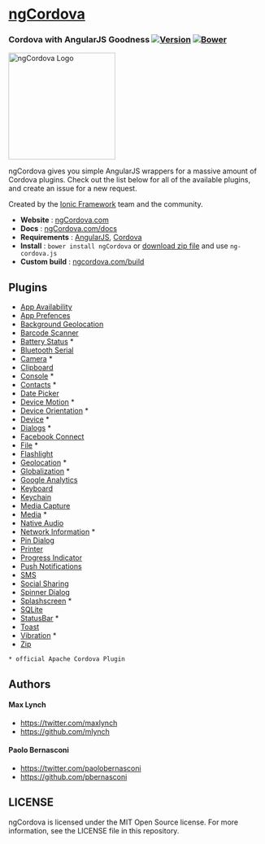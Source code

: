 [ngCordova](http://ngcordova.com/)
==========

### Cordova with AngularJS Goodness [![Version](http://img.shields.io/github/release/driftyco/ng-cordova.svg)](https://github.com/driftyco/ng-cordova/releases) [![Bower](http://img.shields.io/badge/bower-ngCordova-FFCC2F.svg?style=flat)](http://bower.io/search/?q=ngCordova)



[<img src="http://ionicframework.com/img/ngcordova-context-logo.png" alt="ngCordova Logo" width="210px" height="210px" />](http://ngcordova.com/)


ngCordova gives you simple AngularJS wrappers for a massive amount of Cordova plugins. Check out the list below for all of the available plugins, and create an issue for a new request.

Created by the [Ionic Framework](http://ionicframework.com/) team and the community.

- **Website** : [ngCordova.com](http://ngcordova.com/)
- **Docs** : [ngCordova.com/docs](http://ngcordova.com/docs)
- **Requirements** : [AngularJS](https://github.com/angular/angular.js),  [Cordova](http://cordova.apache.org/)
- **Install** : `bower install ngCordova` or [download zip file](https://github.com/driftyco/ng-cordova/archive/master.zip) and use `ng-cordova.js`
- **Custom build** : [ngcordova.com/build](http://ngcordova.com/build/)




## Plugins

- [App Availability](https://github.com/ohh2ahh/AppAvailability)
- [App Prefences](https://github.com/dferrell/plugins-application-preferences)
- [Background Geolocation](https://github.com/christocracy/cordova-plugin-background-geolocation)
- [Barcode Scanner](https://github.com/wildabeast/BarcodeScanner)
- [Battery Status](https://github.com/apache/cordova-plugin-battery-status) *
- [Bluetooth Serial](https://github.com/don/BluetoothSerial)
- [Camera](https://github.com/apache/cordova-plugin-camera) *
- [Clipboard](https://github.com/VersoSolutions/CordovaClipboard)
- [Console](https://github.com/apache/cordova-plugin-console) *
- [Contacts](https://github.com/apache/cordova-plugin-contacts) *
- [Date Picker](https://github.com/VitaliiBlagodir/cordova-plugin-datepicker)
- [Device Motion](https://github.com/apache/cordova-plugin-device-motion) *
- [Device Orientation](https://github.com/apache/cordova-plugin-device-orientation) *
- [Device](https://github.com/apache/cordova-plugin-device) *
- [Dialogs](https://github.com/apache/cordova-plugin-dialogs) *
- [Facebook Connect](https://github.com/Wizcorp/phonegap-facebook-plugin)
- [File](https://github.com/apache/cordova-plugin-file) *
- [Flashlight](https://github.com/EddyVerbruggen/Flashlight-PhoneGap-Plugin)
- [Geolocation](https://github.com/apache/cordova-plugin-geolocation) *
- [Globalization](https://github.com/apache/cordova-plugin-globalization) *
- [Google Analytics](https://github.com/phonegap-build/GAPlugin)
- [Keyboard](https://github.com/driftyco/ionic-plugins-keyboard)
- [Keychain](https://github.com/shazron/KeychainPlugin)
- [Media Capture](https://github.com/apache/cordova-plugin-media-capture)
- [Media](https://github.com/apache/cordova-plugin-media) *
- [Native Audio](https://github.com/SidneyS/cordova-plugin-nativeaudio)
- [Network Information](https://github.com/apache/cordova-plugin-network-information) *
- [Pin Dialog](https://github.com/Paldom/PinDialog)
- [Printer](https://github.com/katzer/cordova-plugin-printer)
- [Progress Indicator](https://github.com/pbernasconi/cordova-progressIndicator)
- [Push Notifications](https://github.com/phonegap-build/PushPlugin)
- [SMS](https://github.com/aharris88/phonegap-sms-plugin)
- [Social Sharing](https://github.com/EddyVerbruggen/SocialSharing-PhoneGap-Plugin)
- [Spinner Dialog](https://github.com/Paldom/SpinnerDialog)
- [Splashscreen](https://github.com/apache/cordova-plugin-splashscreen) *
- [SQLite](https://github.com/brodysoft/Cordova-SQLitePlugin)
- [StatusBar](https://github.com/apache/cordova-plugin-statusbar) *
- [Toast](https://github.com/EddyVerbruggen/Toast-PhoneGap-Plugin)
- [Vibration](https://github.com/apache/cordova-plugin-vibration) *
- [Zip](https://github.com/MobileChromeApps/zip)

`* official Apache Cordova Plugin`

## Authors

#### Max Lynch

- https://twitter.com/maxlynch
- https://github.com/mlynch

#### Paolo Bernasconi

- https://twitter.com/paolobernasconi
- https://github.com/pbernasconi


## LICENSE

ngCordova is licensed under the MIT Open Source license. For more information, see the LICENSE file in this repository.
